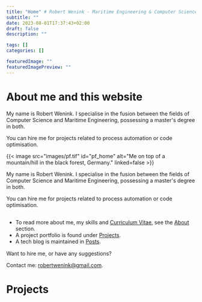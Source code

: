 ```yaml
---
title: "Home" # Robert Wenink - Maritime Engineering & Computer Science
subtitle: ""
date: 2023-08-01T17:37:43+02:00
draft: false
description: ""

tags: []
categories: []

featuredImage: ""
featuredImagePreview: ""
---
```


# About me and this website

<div class="wrap-around">
  <div id="my-name-is-before">
  
  My name is Robert Wenink. I specialise in the fusion between the fields of Computer Science and Maritime Engineering, possessing a master's degree in both.
  </div>
  <div id="hire-text-before">

  You can hire me for projects related to process automation or code optimisation.
  </div>
<div id="img-container">
{{< image src="images/pf.tif" id="pf_home" alt="Me on top of a mountain/hill in the black forest, Germany."  linked=false >}}
</div>
<div id="fronttext">

  <div id="my-name-is-after">

  My name is Robert Wenink. I specialise in the fusion between the fields of Computer Science and Maritime Engineering, possessing a master's degree in both.
  </div>

  <div id="hire-text-after">

  You can hire me for projects related to process automation or code optimisation.
  </div>

  </div>
  <!-- padding om de ul binnen de div te houden -->
  <div id="ul" style="padding:1px;">

  - To read more about me, my skills and [Curriculum Vitae](/resume/), see the [About](/about/) section.
  - A project portfolio is found under [Projects](/projects/).
  - A tech blog is maintained in [Posts](/posts/).
  </div>

  <div id="hire-me">
  Want to hire me, or have any suggestions?

  <span id="contact-me">Contact me: <robertwenink@gmail.com>.</span>
  </div>

</div>

# Projects